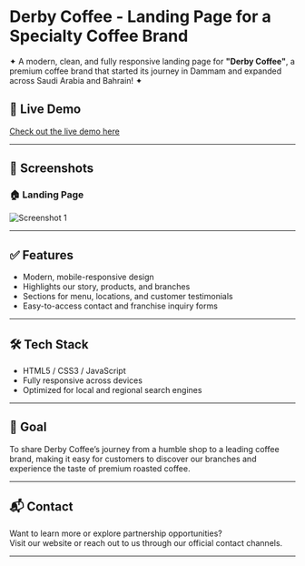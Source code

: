 # Derby Coffee - Landing Page for a Specialty Coffee Brand

✦ A modern, clean, and fully responsive landing page for **"Derby Coffee"**, a premium coffee brand that started its journey in Dammam and expanded across Saudi Arabia and Bahrain! ✦

## 🚀 Live Demo
[Check out the live demo here](https://zaki-abed.github.io/derby/)

---

## 📸 Screenshots

### 🏠 Landing Page
![Screenshot 1](images/home.png)

---

## ✅ Features

- Modern, mobile-responsive design
- Highlights our story, products, and branches
- Sections for menu, locations, and customer testimonials
- Easy-to-access contact and franchise inquiry forms

---

## 🛠️ Tech Stack

- HTML5 / CSS3 / JavaScript
- Fully responsive across devices
- Optimized for local and regional search engines

---

## 🎯 Goal

To share Derby Coffee’s journey from a humble shop to a leading coffee brand, making it easy for customers to discover our branches and experience the taste of premium roasted coffee.

---

## 📬 Contact

Want to learn more or explore partnership opportunities?  
Visit our website or reach out to us through our official contact channels.

---
